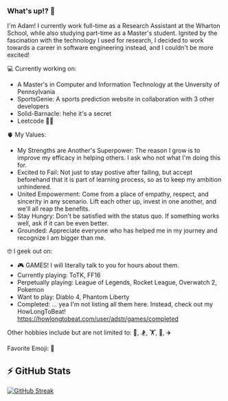 ### What's up!? 👋

<!--
**ad-str/ad-str** is a ✨ _special_ ✨ repository because its `README.md` (this file) appears on your GitHub profile.

Here are some ideas to get you started:

- 🔭 I’m currently working on ...
- 🌱 I’m currently learning ...
- 👯 I’m looking to collaborate on ...
- 🤔 I’m looking for help with ...
- 💬 Ask me about ...
- 📫 How to reach me: ...
- 😄 Pronouns: ...
- ⚡ Fun fact: ...
-->

I'm Adam! I currently work full-time as a Research Assistant at the Wharton School, while also studying part-time as a Master's student. Ignited by the fascination with the technology I used for research, I decided to work towards a career in software engineering instead, and I couldn't be more excited!

💻 Currently working on:
- A Master's in Computer and Information Technology at the Unversity of Pennsylvania
- SportsGenie: A sports prediction website in collaboration with 3 other developers
- Solid-Barnacle: hehe it's a secret
- Leetcode 😵‍💫

🫀 My Values:
- My Strengths are Another's Superpower: The reason I grow is to improve my efficacy in helping others. I ask who not what I'm doing this for.
- Excited to Fail: Not just to stay postive after failing, but accept beforehand that it is part of learning process, so as to keep my ambition unhindered.
- United Empowerment: Come from a place of empathy, respect, and sincerity in any scenario. Lift each other up, invest in one another, and we'll all reap the benefits.
- Stay Hungry: Don't be satisfied with the status quo. If something works well, ask if it can be even better.
- Grounded: Appreciate everyone who has helped me in my journey and recognize I am bigger than me.

🤓 I geek out on:
- 🎮 GAMES! I will literally talk to you for hours about them.
- Currently playing: ToTK, FF16
- Perpetually playing: League of Legends, Rocket League, Overwatch 2, Pokemon
- Want to play: Diablo 4, Phantom Liberty
- Completed: ... yea I'm not listing all them here. Instead, check out my HowLongToBeat! https://howlongtobeat.com/user/adstr/games/completed

Other hobbies include but are not limited to: 🏐, 🏂, 🏋️, 🥾, ✈️

Favorite Emoji: 🧌

## ⚡️ GitHub Stats
[![GitHub Streak](https://streak-stats.demolab.com?user=ad-str&theme=monokai&mode=weekly)](https://git.io/streak-stats)
